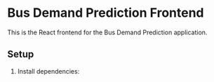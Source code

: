 # Bus Demand Prediction Frontend

This is the React frontend for the Bus Demand Prediction application.

## Setup

1. Install dependencies:
